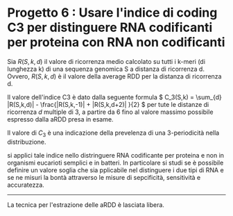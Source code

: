 # Progetto 6 : Usare l'indice di coding C3 per distinguere RNA codificanti per proteina con RNA non codificanti

Sia $R(S,k,d)$ il valore di ricorrenza medio calcolato su tutti i k-meri (di lunghezza k) di una sequenza genomica S a distanza di ricorrenza d. Ovvero, $R(S,k,d)$ è il valore della average RDD per la distanza di ricorrenza d.

Il valore dell'indice C3 è dato dalla seguente formula 
$ C_3(S,k)  = \sum_{d} |R(S,k,d)| - \frac{|R(S,k,-1)| + |R(S,k,d+2)| }{2} $
per tute le distanze di ricorrenza $d$ multiple di 3, a partire da 6 fino al valore massimo possibile espresso dalla aRDD presa in esame.

Il valore di $C_3$ è una indicazione della prevelenza di una 3-periodicità nella distribuzione.


si applici tale indice nello distringuere RNA codificante per proteina e non in organismi eucarioti semplici e in batteri. In particolare si studi se è possibile definire un valore soglia che sia pplicabile nel distinguere i due tipi di RNA e se ne misuri la bontà attraverso le misure di sepcificità, sensitività e accuratezza.

---
 La tecnica per l'estrazione delle aRDD è lasciata libera.

